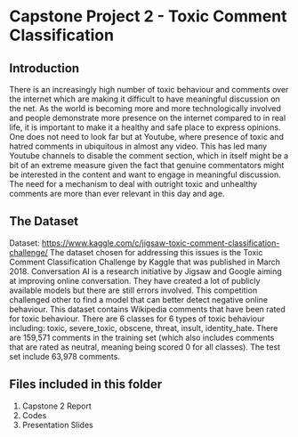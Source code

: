 # Capstone Project 2 - Toxic Comment Classification

## Introduction
There is an increasingly high number of toxic behaviour and comments over the internet which are making it difficult to have meaningful discussion on the net. As the world is becoming more and more technologically involved and people demonstrate more presence on the internet compared to in real life, it is important to make it a healthy and safe place to express opinions. 
One does not need to look far but at Youtube, where presence of toxic and hatred comments in ubiquitous in almost any video. This has led many Youtube channels to disable the comment section, which in itself might be a bit of an extreme measure given the fact that genuine commentators might be interested in the content and want to engage in meaningful discussion. The need for a mechanism to deal with outright toxic and unhealthy comments are more than ever relevant in this day and age.

## The Dataset

Dataset: https://www.kaggle.com/c/jigsaw-toxic-comment-classification-challenge/
The dataset chosen for addressing this issues is the Toxic Comment Classification Challenge by Kaggle that was published in March 2018. Conversation AI is a research initiative by Jigsaw and Google aiming at improving online conversation. They have created a lot of publicly available models but there are still errors involved. This competition challenged other to find a model that can better detect negative online behaviour.
This dataset contains Wikipedia comments that have been rated for toxic behaviour. There are 6 classes for 6 types of toxic behaviour including: toxic, severe_toxic, obscene, threat, insult, identity_hate. There are 159,571 comments in the training set (which also includes comments that are rated as neutral, meaning being scored 0 for all classes). The test set include 63,978 comments.

## Files included in this folder
1. Capstone 2 Report
2. Codes
3. Presentation Slides
